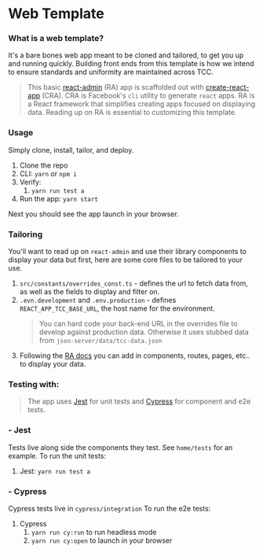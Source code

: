 # Web Template
### What is a web template?
It's a bare bones web app meant to be cloned and tailored, to get you up and running quickly.  Building front ends from this template is how we intend to ensure standards and uniformity  are maintained across TCC.

>This basic  [react-admin](https://marmelab.com/react-admin/Readme.html) (RA) app is scaffolded out with [create-react-app](https://marmelab.com/react-admin/Readme.html) (CRA).  CRA is Facebook's `cli` utility to generate `react` apps.  RA is a React framework that simplifies creating apps focused on displaying data.  Reading up on RA is essential to customizing this template.

### Usage
Simply clone, install, tailor, and deploy.
1. Clone the repo
1. CLI: `yarn` or `npm i`
1. Verify: 
    1. `yarn run test a`
1. Run the app: `yarn start`

Next you should see the app launch in your browser.

### Tailoring
You'll want to read up on `react-admin` and use their library components to display your data but first, here are some core files to be tailored to your use.
1. `src/constants/overrides_const.ts` - defines the url to fetch data from, as well as the fields to display and filter on.
1. `.evn.development` and `.env.production` - defines `REACT_APP_TCC_BASE_URL`, the host name for the environment.
    >You can hard code your back-end URL in the overrides file to develop against production data.  Otherwise it uses stubbed data from `json-server/data/tcc-data.json`
1. Following the [RA docs](https://marmelab.com/react-admin/Readme.html) you can add in components, routes, pages, etc.. to display your data.

### Testing with:
>The app uses [Jest](https://jestjs.io/) for unit tests and [Cypress](https://www.cypress.io/) for component and e2e tests.  



### - Jest
Tests live along side the components they test.  See `home/tests` for an example. 
To run the unit tests:
1. Jest: `yarn run test a`

### - Cypress
Cypress tests live in `cypress/integration`
To run the e2e tests:
1. Cypress 
    1. `yarn run cy:run` to run headless mode
    1. `yarn run cy:open` to launch in your browser 



